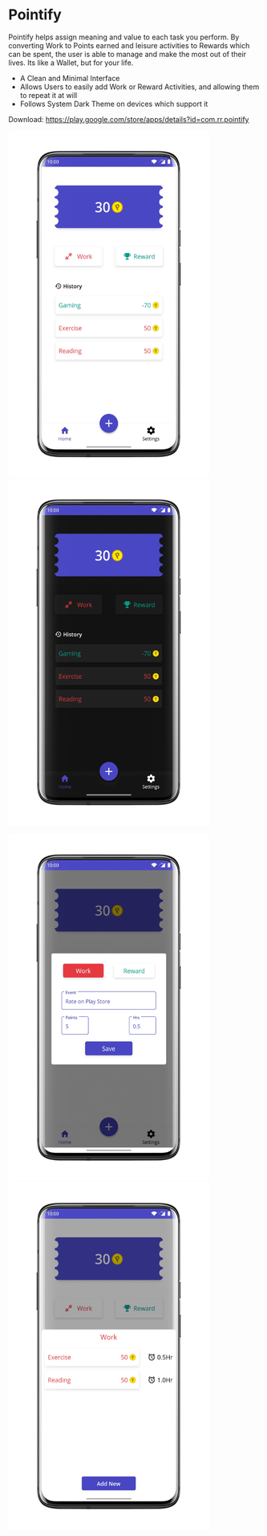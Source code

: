 # Pointify
Pointify helps assign meaning and value to each task you perform.
By converting Work to Points earned and leisure activities to Rewards which can be spent, the user is able to manage and make the most out of their lives.
Its like a Wallet, but for your life.

- A Clean and Minimal Interface
- Allows Users to easily add Work or Reward Activities, and allowing them to repeat it at will
- Follows System Dark Theme on devices which support it

Download: https://play.google.com/store/apps/details?id=com.rr.pointify

<img src="screenshots/home.png" width=400> <img src="screenshots/dark.png" width=400>

<img src="screenshots/addactivity.png" width=400> <img src="screenshots/modalsheet.png" width=400>

